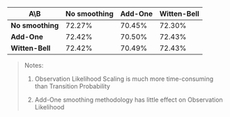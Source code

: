 | A\B              | No smoothing | Add-One | Witten-Bell |
| ---------------- | ------------ | ------- | ----------- |
| **No smoothing** | 72.27%       | 70.45%  | 72.30%      |
| **Add-One**      | 72.42%       | 70.50%  | 72.43%      |
| **Witten-Bell**  | 72.42%       | 70.49%  | 72.43%      |

> Notes:
> 
> 1. Observation Likelihood Scaling is much more time-consuming than Transition Probability
> 
> 2. Add-One smoothing methodology has little effect on Observation Likelihood 


